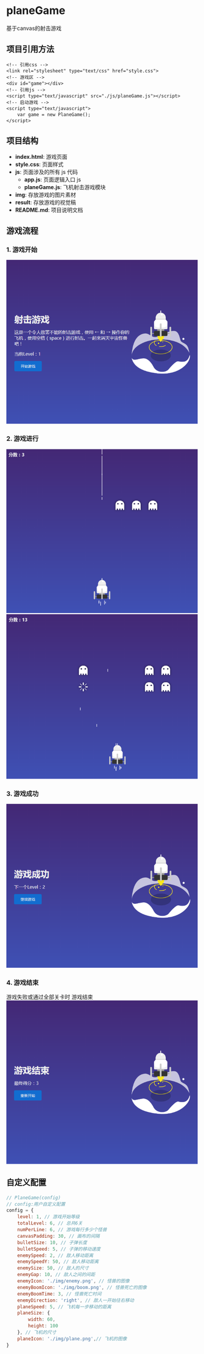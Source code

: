 # planeGame
 基于canvas的射击游戏
 
## 项目引用方法
``` 
<!-- 引用css -->
<link rel="stylesheet" type="text/css" href="style.css">
<!-- 游戏区 -->
<div id="game"></div>
<!-- 引用js -->
<script type="text/javascript" src="./js/planeGame.js"></script>
<!-- 启动游戏 -->
<script type="text/javascript">
    var game = new PlaneGame();
</script>
```

## 项目结构
- **index.html**: 游戏页面
- **style.css**: 页面样式
- **js**: 页面涉及的所有 js 代码
  - **app.js**: 页面逻辑入口 js
  - **planeGame.js**: 飞机射击游戏模块
- **img**: 存放游戏的图片素材
- **result**: 存放游戏的视觉稿
- **README.md**: 项目说明文档

## 游戏流程
### 1. 游戏开始
![游戏开始](./result/game-start.png)

### 2. 游戏进行
![游戏进行1](./result/game-in.png)
![游戏进行2](./result/game-in2.png)

### 3. 游戏成功
![游戏成功](./result/game-success.png)

### 4. 游戏结束
 游戏失败或通过全部关卡时 游戏结束
![游戏结束](./result/game-end.png)

## 自定义配置
``` javascript
// PlaneGame(config)
// config:用户自定义配置
config = {
    level: 1, // 游戏开始等级
    totalLevel: 6, // 总共6关
    numPerLine: 6, // 游戏每行多少个怪兽
    canvasPadding: 30, // 画布的间隔
    bulletSize: 10, // 子弹长度
    bulletSpeed: 5, // 子弹的移动速度
    enemySpeed: 2, // 敌人移动距离
    enemySpeedY: 50, // 敌人移动距离
    enemySize: 50, // 敌人的尺寸
    enemyGap: 10, // 敌人之间的间距
    enemyIcon: './img/enemy.png', // 怪兽的图像
    enemyBoomIcon: './img/boom.png', // 怪兽死亡的图像
    enemyBoomTime: 3, // 怪兽死亡时间
    enemyDirection: 'right', // 敌人一开始往右移动
    planeSpeed: 5, // 飞机每一步移动的距离
    planeSize: {
        width: 60,
        height: 100
    }, // 飞机的尺寸
    planeIcon: './img/plane.png',// 飞机的图像
}
```